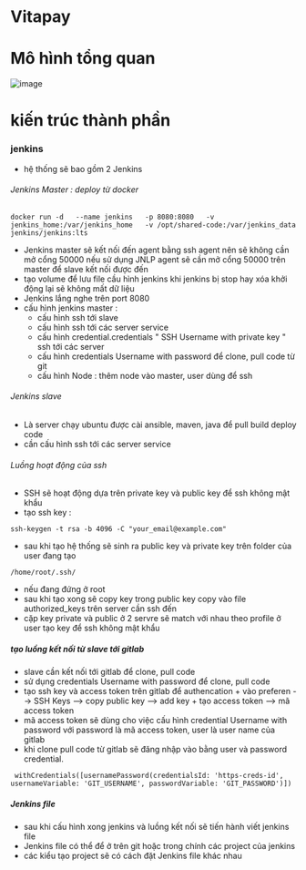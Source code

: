 # Vitapay
# Mô hình tổng quan 
![image](https://github.com/user-attachments/assets/d57d5b7c-7929-445b-9516-e10422129f12)

# kiến trúc thành phần 
### jenkins 
- hệ thống sẽ bao gồm 2 Jenkins
###### Jenkins Master : deploy từ docker
```
docker run -d   --name jenkins   -p 8080:8080   -v jenkins_home:/var/jenkins_home   -v /opt/shared-code:/var/jenkins_data   jenkins/jenkins:lts
```
- Jenkins master sẽ kết nối đến agent bằng ssh agent nên sẽ không cần mở cổng 50000 nếu sử dụng JNLP agent sẽ cần mở cổng 50000 trên master để slave kết nối được đến
- tạo volume để lưu file cầu hình jenkins khi jenkins bị stop hay xóa khởi động lại sẽ không mất dữ liệu
- Jenkins lắng nghe trên port 8080
- cấu hình jenkins master :
    + cấu hình ssh tới slave
    + cấu hình ssh tới các server service
    + cấu hình credential.credentials " SSH Username with private key " ssh tới các server
    + cấu hình credentials Username with password để clone, pull code từ git
    + cấu hình Node  : thêm node vào master, user dùng để ssh

###### Jenkins slave 
- Là server chạy ubuntu được cài ansible, maven,  java để pull build deploy code
- cần cấu hình ssh tới các server service

###### Luồng hoạt động của ssh
- SSH sẽ hoạt động dựa trên private key và public key để ssh không mật khẩu
- tạo ssh key :
```
ssh-keygen -t rsa -b 4096 -C "your_email@example.com"
```
- sau khi tạo hệ thống sẽ sinh ra public key và private key trên folder của user đang tạo
```
/home/root/.ssh/
```
- nếu đang đứng ở root
- sau khi tạo xong sẽ copy key trong public key copy vào file authorized_keys trên server cần ssh đến
- cặp key private và public ở 2 servre sẽ match với nhau theo profile ở user tạo key để ssh không mật khẩu

##### tạo luồng kết nối từ slave tới gitlab
- slave cần kết nối tới gitlab để clone, pull code
- sử dụng credentials Username with password để clone, pull code
- tạo ssh key và access token trên gitlab để authencation
      + vào preferen --> SSH Keys --> copy public key --> add key
      + tạo access token --> mã access token
- mã access token sẽ dùng cho việc cấu hình credential Username with password với password là mã access token, user là user name của gitlab
- khi clone pull code từ gitlab sẽ đăng nhập vào bằng user và password credential.
```
 withCredentials([usernamePassword(credentialsId: 'https-creds-id', usernameVariable: 'GIT_USERNAME', passwordVariable: 'GIT_PASSWORD')])
```
##### Jenkins file 
- sau khi cấu hình xong jenkins và luồng kết nối sẽ tiến hành viết jenkins file
- Jenkins file có thể để ở trên git hoặc trong chính các project của jenkins
- các kiểu tạo project sẽ có cách đặt Jenkins file khác nhau
